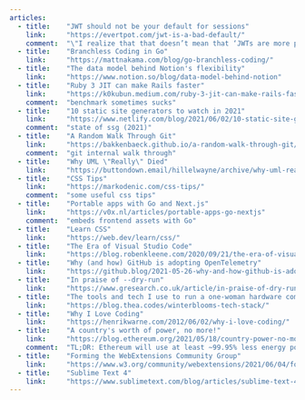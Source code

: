 ```yaml
---
articles:
  - title:    "JWT should not be your default for sessions"
    link:     "https://evertpot.com/jwt-is-a-bad-default/"
    comment:  "\"I realize that that doesn’t mean that ‘JWTs are more popular than session tokens’, for the same reason that GraphQL isn’t more popular than REST, or NoSQL than relational databases: it’s just not that interesting to write about the technology that’s been tried and tested for a decade or more\""
  - title:    "Branchless Coding in Go"
    link:     "https://mattnakama.com/blog/go-branchless-coding/"
  - title:    "The data model behind Notion's flexibility"
    link:     "https://www.notion.so/blog/data-model-behind-notion"
  - title:    "Ruby 3 JIT can make Rails faster"
    link:     "https://k0kubun.medium.com/ruby-3-jit-can-make-rails-faster-756310f235a"
    comment:  "benchmark sometimes sucks"
  - title:    "10 static site generators to watch in 2021"
    link:     "https://www.netlify.com/blog/2021/06/02/10-static-site-generators-to-watch-in-2021/"
    comment:  "state of ssg (2021)"
  - title:    "A Random Walk Through Git"
    link:     "https://bakkenbaeck.github.io/a-random-walk-through-git/"
    comment:  "git internal walk through"
  - title:    "Why UML \"Really\" Died"
    link:     "https://buttondown.email/hillelwayne/archive/why-uml-really-died/"
  - title:    "CSS Tips"
    link:     "https://markodenic.com/css-tips/"
    comment:  "some useful css tips"
  - title:    "Portable apps with Go and Next.js"
    link:     "https://v0x.nl/articles/portable-apps-go-nextjs"
    comment:  "embeds frontend assets with Go"
  - title:    "Learn CSS"
    link:     "https://web.dev/learn/css/"
  - title:    "The Era of Visual Studio Code"
    link:     "https://blog.robenkleene.com/2020/09/21/the-era-of-visual-studio-code/"
  - title:    "Why (and how) GitHub is adopting OpenTelemetry"
    link:     "https://github.blog/2021-05-26-why-and-how-github-is-adopting-opentelemetry/"
  - title:    "In praise of --dry-run"
    link:     "https://www.gresearch.co.uk/article/in-praise-of-dry-run/"
  - title:    "The tools and tech I use to run a one-woman hardware company"
    link:     "https://blog.thea.codes/winterblooms-tech-stack/"
  - title:    "Why I Love Coding"
    link:     "https://henrikwarne.com/2012/06/02/why-i-love-coding/"
  - title:    "A country's worth of power, no more!"
    link:     "https://blog.ethereum.org/2021/05/18/country-power-no-more/"
    comment:  "TL;DR: Ethereum will use at least ~99.95% less energy post merge by switching to PoS instead of PoW"
  - title:    "Forming the WebExtensions Community Group"
    link:     "https://www.w3.org/community/webextensions/2021/06/04/forming-the-wecg/"
  - title:    "Sublime Text 4"
    link:     "https://www.sublimetext.com/blog/articles/sublime-text-4"
---
```

